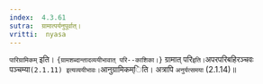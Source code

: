 ```yaml
---
index:  4.3.61
sutra:  ग्रामात्पर्यनुपूर्वात्।
vritti:  nyasa
---
```


`पारिग्रामिकम्` इति। `{ग्रामशब्दान्तादव्ययीभावात् परि--काशिका।}` ग्रामात् परि` इति। `अपरपरिबहिरञ्चवः पञ्चम्या` (2.1.11) इत्यव्ययीभावः। `आनुग्रामिकम्िति। अत्रापि `अनुर्यत्समया` (2.1.14)॥
